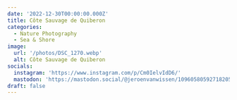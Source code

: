 ```yaml
---
date: '2022-12-30T00:00:00.000Z'
title: Côte Sauvage de Quiberon
categories:
  - Nature Photography
  - Sea & Shore
image:
  url: '/photos/DSC_1270.webp'
  alt: Côte Sauvage de Quiberon
socials:
  instagram: 'https://www.instagram.com/p/Cm0IelvIdD6/'
  mastodon: 'https://mastodon.social/@jeroenvanwissen/109605805927182059'
draft: false
---
```



